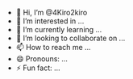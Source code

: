 - 👋 Hi, I’m @4Kiro2kiro
- 👀 I’m interested in ...
- 🌱 I’m currently learning ...
- 💞️ I’m looking to collaborate on ...
- 📫 How to reach me ...
- 😄 Pronouns: ...
- ⚡ Fun fact: ...

<!---
4Kiro2kiro/4Kiro2kiro is a ✨ special ✨ repository because its `README.md` (this file) appears on your GitHub profile.
You can click the Preview link to take a look at your changes.
--->
